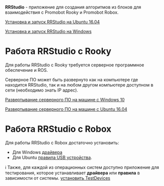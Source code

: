 **RRStudio** - приложение для создания алгоритмов из блоков для взаимодействия с Promobot Rooky и Promobot Robox.


  [Установка и запуск RRStudio на Ubuntu 16.04](https://github.com/shabu-rov/RRStudio/wiki/%D0%A3%D1%81%D1%82%D0%B0%D0%BD%D0%BE%D0%B2%D0%BA%D0%B0-%D0%B8-%D0%B7%D0%B0%D0%BF%D1%83%D1%81%D0%BA-%D0%BD%D0%B0-Ubuntu-16.04)

  [Установка и запуск RRStudio на Windows](https://github.com/shabu-rov/RRStudio/wiki/%D0%A3%D1%81%D1%82%D0%B0%D0%BD%D0%BE%D0%B2%D0%BA%D0%B0-%D0%B8-%D0%B7%D0%B0%D0%BF%D1%83%D1%81%D0%BA-%D0%BD%D0%B0-Windows)

# Работа RRStudio с Rooky 
Для работы RRStudio с Rooky требуется серверное программное обеспечение и ROS. 

Серверное ПО может быть развернуто как на компьютере где находится RRStudio, так и на любом другом компьютере доступном в сети (необходимо знать IP адрес).

  [Развертывание серверного ПО на машине с Windows 10](https://github.com/shabu-rov/Rooky/wiki/%D0%98%D0%BD%D1%81%D1%82%D1%80%D1%83%D0%BA%D1%86%D0%B8%D0%B8-Windows)

  [Развертывание серверного ПО на машине с Ubuntu 16.04](https://github.com/shabu-rov/Rooky/wiki/%D0%98%D0%BD%D1%81%D1%82%D1%80%D1%83%D0%BA%D1%86%D0%B8%D0%B8-Ubuntu-16.04)

# Работа RRStudio с Robox
Для работы RRStudio с Robox достаточно установить:

* Для Windows [драйвера]()
* Для Ubuntu [правила USB устройства](https://github.com/shabu-rov/Robox/wiki/%D0%A3%D1%81%D1%82%D0%B0%D0%BD%D0%BE%D0%B2%D0%BA%D0%B0-%D0%BF%D1%80%D0%B0%D0%B2%D0%B8%D0%BB-%D0%B4%D0%BB%D1%8F-USB-%D1%83%D1%81%D1%82%D1%80%D0%BE%D0%B9%D1%81%D1%82%D0%B2%D0%B0-%D0%B2-%D1%81%D0%B8%D1%81%D1%82%D0%B5%D0%BC%D0%B5-Linux).

ℹ️ Также, для каждой из операционных систем доступно приложение для тестирования, которое устанавливает **драйвера** или **правила** в зависимости от системы.
[установить TestDevices]()
